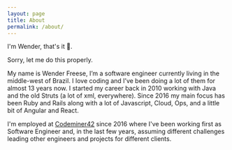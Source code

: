 ```yaml
---
layout: page
title: About
permalink: /about/
---
```


I'm Wender, that's it 👋.

Sorry, let me do this properly.

My name is Wender Freese, I’m a software engineer currently living in the middle-west of Brazil. I love coding and I’ve been doing a lot of them for almost 13 years now. I started my career back in 2010 working with Java and the old Struts (a lot of xml, everywhere). Since 2016 my main focus has been Ruby and Rails along with a lot of Javascript, Cloud, Ops, and a little bit of Angular and React.

I'm employed at [Codeminer42](https://codeminer42.com) since 2016 where I've been working first as Software Engineer and, in the last few years, assuming different challenges leading other engineers and projects for different clients.